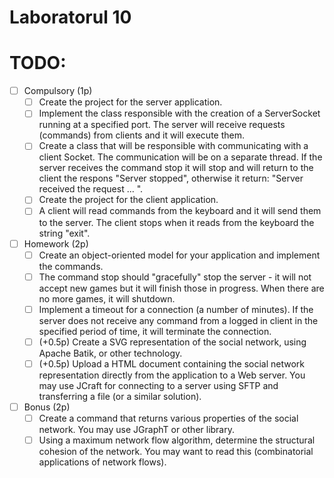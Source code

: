 # Laboratorul 10


# TODO:

- [ ] Compulsory (1p)
    - [ ] Create the project for the server application.
    - [ ] Implement the class responsible with the creation of a ServerSocket running at a specified port. The server will receive requests (commands) from clients and it will execute them.
    - [ ] Create a class that will be responsible with communicating with a client Socket. The communication will be on a separate thread. If the server receives the command stop it will stop and will return to the client the respons "Server stopped", otherwise it return: "Server received the request ... ".
    - [ ] Create the project for the client application.
    - [ ] A client will read commands from the keyboard and it will send them to the server. The client stops when it reads from the keyboard the string "exit".
- [ ] Homework (2p)
    - [ ] Create an object-oriented model for your application and implement the commands.
    - [ ] The command stop should "gracefully" stop the server - it will not accept new games but it will finish those in progress. When there are no more games, it will shutdown.
    - [ ] Implement a timeout for a connection (a number of minutes). If the server does not receive any command from a logged in client in the specified period of time, it will terminate the connection.
    - [ ] (+0.5p) Create a SVG representation of the social network, using Apache Batik, or other technology.
    - [ ] (+0.5p) Upload a HTML document containing the social network representation directly from the application to a Web server. You may use JCraft for connecting to a server using SFTP and transferring a file (or a similar solution).
- [ ] Bonus (2p)
    - [ ] Create a command that returns various properties of the social network. You may use JGraphT or other library.
    - [ ] Using a maximum network flow algorithm, determine the structural cohesion of the network. You may want to read this (combinatorial applications of network flows).
